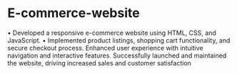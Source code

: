 # E-commerce-website
• Developed a responsive e-commerce website using HTML, CSS, and JavaScript. • Implemented product listings, shopping cart functionality, and secure checkout process. Enhanced user experience with intuitive navigation and interactive features. Successfully launched and maintained the website, driving increased sales and customer satisfaction
